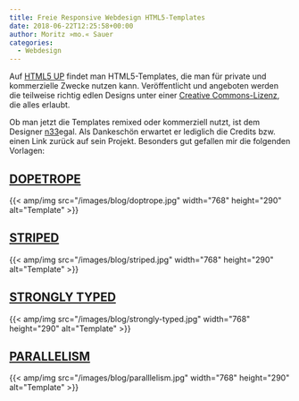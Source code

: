 ```yaml
---
title: Freie Responsive Webdesign HTML5-Templates
date: 2018-06-22T12:25:58+00:00
author: Moritz »mo.« Sauer
categories:
  - Webdesign
---
```

Auf <a href="http://html5up.net/">HTML5 UP</a> findet man HTML5-Templates, die man für private und kommerzielle Zwecke nutzen kann. Veröffentlicht und angeboten werden die teilweise richtig edlen Designs unter einer <a href="http://creativecommons.org/licenses/by/3.0/">Creative Commons-Lizenz</a>, die alles erlaubt.<!--more-->

Ob man jetzt die Templates remixed oder kommerziell nutzt, ist dem Designer <a href="http://n33.co/">n33</a>egal. Als Dankeschön erwartet er lediglich die Credits bzw. einen Link zurück auf sein Projekt. Besonders gut gefallen mir die folgenden Vorlagen:

<h2 id="dopetrope"><a href="http://html5up.net/dopetrope/">DOPETROPE</a></h2>

{{< amp/img src="/images/blog/doptrope.jpg" width="768" height="290" alt="Template" >}}

<h2 id="striped"><a href="http://html5up.net/striped/">STRIPED</a></h2>

{{< amp/img src="/images/blog/striped.jpg" width="768" height="290" alt="Template" >}}

<h2 id="strongly-typed"><a href="http://html5up.net/strongly-typed/">STRONGLY TYPED</a></h2>

{{< amp/img src="/images/blog/strongly-typed.jpg" width="768" height="290" alt="Template" >}}

<h2 id="parallelism"><a href="http://html5up.net/parallelism/">PARALLELISM</a></h2>

{{< amp/img src="/images/blog/paralllelism.jpg" width="768" height="290" alt="Template" >}}
